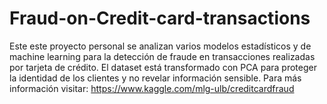 # Fraud-on-Credit-card-transactions

Este este proyecto personal se analizan varios modelos estadísticos y de machine learning para la detección de fraude en transacciones realizadas por tarjeta de crédito.
El dataset está transformado con PCA para proteger la identidad de los clientes y no revelar información sensible.
Para más información visitar: https://www.kaggle.com/mlg-ulb/creditcardfraud
